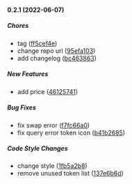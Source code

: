 #### 0.2.1 (2022-06-07)

##### Chores

*  tag ([ff5cef4e](https://github.com/ginlink/swap/commit/ff5cef4eb860dbc406f1d07d8d08cfc275ca2f1d))
*  change repo url ([95efa103](https://github.com/ginlink/swap/commit/95efa103f6b6866fc6ed2296b45bbc842ba8e6ee))
*  add changelog ([bc463863](https://github.com/ginlink/swap/commit/bc463863764cadff119ca325d390c8770e2fd0a5))

##### New Features

*  add price ([46125741](https://github.com/ginlink/swap/commit/461257415a0d6110057ede6d780bf459da557117))

##### Bug Fixes

*  fix swap error ([f7fc66a0](https://github.com/ginlink/swap/commit/f7fc66a05570eaf93ddf653e229109af664a9c58))
*  fix query error token icon ([b41b2685](https://github.com/ginlink/swap/commit/b41b2685d374d2bc031dcea9c5fa7bbf629b62cb))

##### Code Style Changes

*  change style ([1fb5a2b8](https://github.com/ginlink/swap/commit/1fb5a2b8ae8a4fb4c24889faf04a50c524760b9f))
*  remove unused token list ([137e6b6d](https://github.com/ginlink/swap/commit/137e6b6d8076064f2b7ace4af099e8cbf61966eb))

